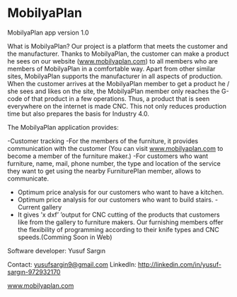 # MobilyaPlan
MobilyaPlan app version 1.0


What is MobilyaPlan?
Our project is a platform that meets the customer and the manufacturer. 
Thanks to MobilyaPlan, the customer can make a product he sees on our website (www.mobilyaplan.com) to all members who are members of MobilyaPlan in a comfortable way. 
Apart from other similar sites, MobilyaPlan supports the manufacturer in all aspects of production. 
When the customer arrives at the MobilyaPlan member to get a product he / she sees and likes on the site, the MobilyaPlan member only reaches the G-code of that product in a few operations.
Thus, a product that is seen everywhere on the internet is made CNC. 
This not only reduces production time but also prepares the basis for Industry 4.0.

The MobilyaPlan application provides:

-Customer tracking
-For the members of the furniture, it provides communication with the customer (You can visit www.mobilyaplan.com to become a member of the furniture maker.)
-For customers who want furniture, name, mail, phone number, the type and location of the service they want to get using the nearby FurniturePlan member, allows to communicate.
- Optimum price analysis for our customers who want to have a kitchen.
- Optimum price analysis for our customers who want to build stairs.
-Current gallery
- It gives ’x dxf’ ’output for CNC cutting of the products that customers like from the gallery to furniture makers.
Our furnishing members offer the flexibility of programming according to their knife types and CNC speeds.(Comming Soon in Web)

Software developer: Yusuf Sargın

Contact: yusufsargin9@gmail.com
LinkedIn: http://linkedin.com/in/yusuf-sargın-972932170

www.mobilyaplan.com

